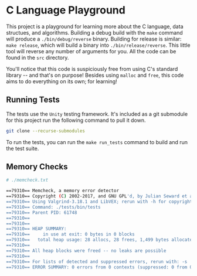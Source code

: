 # C Language Playground

This project is a playground for learning more about the C language, data structues, and algorithms. Building a debug build with the `make` command will produce a `./bin/debug/reverse` binary. Building for release is similar: `make release`, which will build a binary into `./bin/release/reverse`. This little tool will reverse any number of arguments for you.
All the code can be found in the `src` directory.

You'll notice that this code is suspiciously free from using C's standard library -- and that's on purpose! Besides using `malloc` and `free`, this code aims to do everything on its own; for learning!

## Running Tests

The tests use the `Unity` testing framework. It's included as a git submodule for this project run the following command to pull it down.

```bash
git clone --recurse-submodules
```

To run the tests, you can run the `make run_tests` command to build and run the test suite.

## Memory Checks

```bash
# ./memcheck.txt

==79310== Memcheck, a memory error detector
==79310== Copyright (C) 2002-2017, and GNU GPL'd, by Julian Seward et al.
==79310== Using Valgrind-3.18.1 and LibVEX; rerun with -h for copyright info
==79310== Command: ./tests/bin/tests
==79310== Parent PID: 61748
==79310== 
==79310== 
==79310== HEAP SUMMARY:
==79310==     in use at exit: 0 bytes in 0 blocks
==79310==   total heap usage: 28 allocs, 28 frees, 1,499 bytes allocated
==79310== 
==79310== All heap blocks were freed -- no leaks are possible
==79310== 
==79310== For lists of detected and suppressed errors, rerun with: -s
==79310== ERROR SUMMARY: 0 errors from 0 contexts (suppressed: 0 from 0)

```
